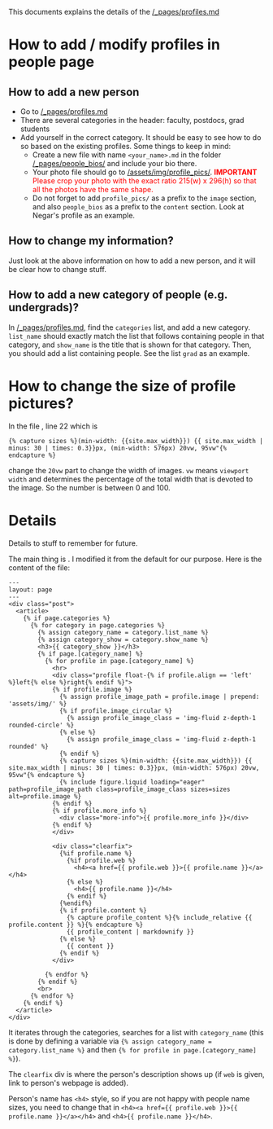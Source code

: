 This documents explains the details of the [/_pages/profiles.md](/_pages/profiles.md)

# How to add / modify profiles in people page

## How to add a new person

* Go to [/_pages/profiles.md](/_pages/profiles.md)
* There are several categories in the header: faculty, postdocs, grad students
* Add yourself in the correct category. It should be easy to see how to do so based on the existing profiles. Some things to keep in mind:
    * Create a new file with name `<your_name>.md` in the folder [/_pages/people_bios/](/_pages/people_bios/) and include your bio there.
    * Your photo file should go to [/assets/img/profile_pics/](/assets/img/profile_pics/).  <font color='red'>__IMPORTANT__ Please crop your photo with the exact ratio 215(w) x 296(h) so that all the photos have the same shape.</font>
    * Do not forget to add `profile_pics/` as a prefix to the `image` section, and also `people_bios` as a prefix to the `content` section. Look at Negar's profile as an example. 

## How to change my information?

Just look at the above information on how to add a new person, and it will be clear how to change stuff.

## How to add a new category of people (e.g. undergrads)?


In [/_pages/profiles.md](/_pages/profiles.md), find the `categories` list, and add a new category. `list_name` should exactly match the list that follows containing people in that category, and `show_name` is the title that is shown for that category. Then, you should add a list containing people. See the list `grad` as an example. 

# How to change the size of profile pictures?

In the file [](/_layouts/profiles.liquid), line 22 which is

```liquid
{% capture sizes %}(min-width: {{site.max_width}}) {{ site.max_width | minus: 30 | times: 0.3}}px, (min-width: 576px) 20vw, 95vw"{% endcapture %}
```

change the `20vw` part to change the width of images. `vw` means `viewport width` and determines the percentage of the total width that is devoted to the image. So the number is between 0 and 100.

# Details

Details to stuff to remember for future. 

The main thing is [](/_layouts/profiles.liquid). I modified it from the default for our purpose. Here is the content of the file:

```liquid
---
layout: page
---
<div class="post">
  <article>
    {% if page.categories %}
      {% for category in page.categories %}
        {% assign category_name = category.list_name %}
        {% assign category_show = category.show_name %}
        <h3>{{ category_show }}</h3>
        {% if page.[category_name] %}
          {% for profile in page.[category_name] %}
            <hr>
            <div class="profile float-{% if profile.align == 'left' %}left{% else %}right{% endif %}">
            {% if profile.image %}
              {% assign profile_image_path = profile.image | prepend: 'assets/img/' %}
              {% if profile.image_circular %}
                {% assign profile_image_class = 'img-fluid z-depth-1 rounded-circle' %}
              {% else %}
                {% assign profile_image_class = 'img-fluid z-depth-1 rounded' %}
              {% endif %}
              {% capture sizes %}(min-width: {{site.max_width}}) {{ site.max_width | minus: 30 | times: 0.3}}px, (min-width: 576px) 20vw, 95vw"{% endcapture %}
              {% include figure.liquid loading="eager" path=profile_image_path class=profile_image_class sizes=sizes alt=profile.image %}
            {% endif %}
            {% if profile.more_info %}
              <div class="more-info">{{ profile.more_info }}</div>
            {% endif %}
            </div>
  
            <div class="clearfix">
              {%if profile.name %}
                {%if profile.web %}
                  <h4><a href={{ profile.web }}>{{ profile.name }}</a></h4>
                {% else %}
                  <h4>{{ profile.name }}</h4>
                {% endif %}
              {%endif%}
              {% if profile.content %}
                {% capture profile_content %}{% include_relative {{ profile.content }} %}{% endcapture %}
                {{ profile_content | markdownify }}
              {% else %}
                {{ content }}
              {% endif %}
            </div>
            
          {% endfor %}
        {% endif %}
        <br>
      {% endfor %}
    {% endif %}
  </article>
</div>
```

It iterates through the categories, searches for a list with `category_name` (this is done by defining a variable via `{% assign category_name = category.list_name %}` and then `{% for profile in page.[category_name] %}`).

The `clearfix` div is where the person's description shows up (if `web` is given, link to person's webpage is added).

Person's name has `<h4>` style, so if you are not happy with people name sizes, you need to change that in `<h4><a href={{ profile.web }}>{{ profile.name }}</a></h4>` and `<h4>{{ profile.name }}</h4>`.